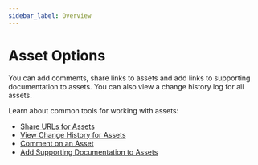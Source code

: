 ```yaml
---
sidebar_label: Overview
---
```

# Asset Options

You can add comments, share links to assets and add links to supporting documentation to assets. You can also view a change history log for all assets.

Learn about common tools for working with assets:

  - [Share URLs for Assets](Share_URLs_for_Assets.md)
  - [View Change History for Assets](View_Change_History_for_Assets.md)
  - [Comment on an Asset](Comment_on_an_Asset.md)
  - [Add Supporting Documentation to Assets](Add_Supporting_Doc.md)
